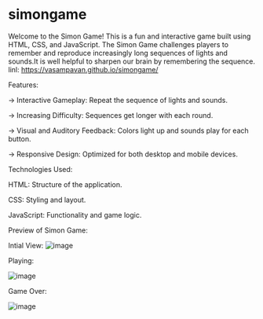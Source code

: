 # simongame

Welcome to the Simon Game! This is a fun and interactive game built using HTML, CSS, and JavaScript. The Simon Game challenges players to remember and reproduce increasingly long sequences of lights and sounds.It is well helpful to sharpen our brain by remembering the sequence.
linl: https://vasampavan.github.io/simongame/

Features:

-> Interactive Gameplay: Repeat the sequence of lights and sounds.

-> Increasing Difficulty: Sequences get longer with each round.

-> Visual and Auditory Feedback: Colors light up and sounds play for each button.

-> Responsive Design: Optimized for both desktop and mobile devices.


Technologies Used:

HTML: Structure of the application.

CSS: Styling and layout.

JavaScript: Functionality and game logic.

Preview of Simon Game:

Intial View:
![image](https://github.com/vasampavan/simongame/assets/162179032/5d55d0bd-95bf-4ae7-a0a1-54ac0794d156)

Playing:

![image](https://github.com/vasampavan/simongame/assets/162179032/86f8a727-62b0-47a1-93db-49ec951cc91b)


Game Over:

![image](https://github.com/vasampavan/simongame/assets/162179032/02b7f770-a512-42c2-9e7a-ca92b7b042f0)
